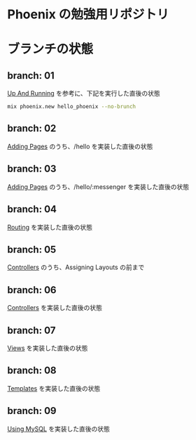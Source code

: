 Phoenix の勉強用リポジトリ
==========================

# ブランチの状態

## branch: 01
[Up And Running](http://www.phoenixframework.org/docs/up-and-running) を参考に、下記を実行した直後の状態

```bash
mix phoenix.new hello_phoenix --no-brunch
```

## branch: 02
[Adding Pages](http://www.phoenixframework.org/docs/adding-pages) のうち、/hello を実装した直後の状態

## branch: 03
[Adding Pages](http://www.phoenixframework.org/docs/adding-pages) のうち、/hello/:messenger を実装した直後の状態

## branch: 04
[Routing](http://www.phoenixframework.org/docs/routing) を実装した直後の状態

## branch: 05
[Controllers](http://www.phoenixframework.org/docs/controllers) のうち、Assigning Layouts の前まで

## branch: 06
[Controllers](http://www.phoenixframework.org/docs/controllers) を実装した直後の状態

## branch: 07
[Views](http://www.phoenixframework.org/docs/views) を実装した直後の状態

## branch: 08
[Templates](http://www.phoenixframework.org/docs/templates) を実装した直後の状態

## branch: 09
[Using MySQL](http://www.phoenixframework.org/docs/using-mysql) を実装した直後の状態

